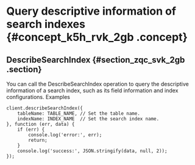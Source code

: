 # Query descriptive information of search indexes {#concept_k5h_rvk_2gb .concept}

## DescribeSearchIndex {#section_zqc_svk_2gb .section}

You can call the DescribeSearchIndex operation to query the descriptive information of a search index, such as its field information and index configurations. Examples

```
client.describeSearchIndex({
    tableName: TABLE_NAME, // Set the table name.
    indexName: INDEX_NAME  // Set the search index name.
}, function (err, data) {
    if (err) {
        console.log('error:', err);
        return;
    }
    console.log('success:', JSON.stringify(data, null, 2));
});
```

